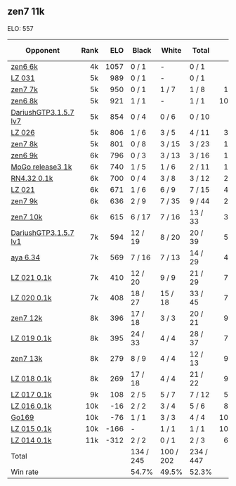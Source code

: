 ## zen7 11k ##

ELO: 557

Opponent | Rank | ELO | Black | White | Total | Win rate
---------|-----:|----:|-------|-------|-------|-------:
[zen6 6k](zen6%206k.md) | 4k | 1057 | 0 / 1 | - | 0 / 1 | 0.0%
[LZ 031](LZ%20031.md) | 5k | 989 | 0 / 1 | - | 0 / 1 | 0.0%
[zen7 7k](zen7%207k.md) | 5k | 950 | 0 / 1 | 1 / 7 | 1 / 8 | 12.5%
[zen6 8k](zen6%208k.md) | 5k | 921 | 1 / 1 | - | 1 / 1 | 100.0%
[DariushGTP3.1.5.7 lv7](DariushGTP3.1.5.7%20lv7.md) | 5k | 854 | 0 / 4 | 0 / 6 | 0 / 10 | 0.0%
[LZ 026](LZ%20026.md) | 5k | 806 | 1 / 6 | 3 / 5 | 4 / 11 | 36.4%
[zen7 8k](zen7%208k.md) | 5k | 801 | 0 / 8 | 3 / 15 | 3 / 23 | 13.0%
[zen6 9k](zen6%209k.md) | 6k | 796 | 0 / 3 | 3 / 13 | 3 / 16 | 18.8%
[MoGo release3 1k](MoGo%20release3%201k.md) | 6k | 740 | 1 / 5 | 1 / 6 | 2 / 11 | 18.2%
[RN4.32 0.1k](RN4.32%200.1k.md) | 6k | 700 | 0 / 4 | 3 / 8 | 3 / 12 | 25.0%
[LZ 021](LZ%20021.md) | 6k | 671 | 1 / 6 | 6 / 9 | 7 / 15 | 46.7%
[zen7 9k](zen7%209k.md) | 6k | 636 | 2 / 9 | 7 / 35 | 9 / 44 | 20.5%
[zen7 10k](zen7%2010k.md) | 6k | 615 | 6 / 17 | 7 / 16 | 13 / 33 | 39.4%
[DariushGTP3.1.5.7 lv1](DariushGTP3.1.5.7%20lv1.md) | 7k | 594 | 12 / 19 | 8 / 20 | 20 / 39 | 51.3%
[aya 6.34](aya%206.34.md) | 7k | 569 | 7 / 16 | 7 / 13 | 14 / 29 | 48.3%
[LZ 021 0.1k](LZ%20021%200.1k.md) | 7k | 410 | 12 / 20 | 9 / 9 | 21 / 29 | 72.4%
[LZ 020 0.1k](LZ%20020%200.1k.md) | 7k | 408 | 18 / 27 | 15 / 18 | 33 / 45 | 73.3%
[zen7 12k](zen7%2012k.md) | 8k | 396 | 17 / 18 | 3 / 3 | 20 / 21 | 95.2%
[LZ 019 0.1k](LZ%20019%200.1k.md) | 8k | 395 | 24 / 33 | 4 / 4 | 28 / 37 | 75.7%
[zen7 13k](zen7%2013k.md) | 8k | 279 | 8 / 9 | 4 / 4 | 12 / 13 | 92.3%
[LZ 018 0.1k](LZ%20018%200.1k.md) | 8k | 269 | 17 / 18 | 4 / 4 | 21 / 22 | 95.5%
[LZ 017 0.1k](LZ%20017%200.1k.md) | 9k | 108 | 2 / 5 | 5 / 7 | 7 / 12 | 58.3%
[LZ 016 0.1k](LZ%20016%200.1k.md) | 10k | -16 | 2 / 2 | 3 / 4 | 5 / 6 | 83.3%
[Go169](Go169.md) | 10k | -76 | 1 / 1 | 3 / 3 | 4 / 4 | 100.0%
[LZ 015 0.1k](LZ%20015%200.1k.md) | 10k | -166 | - | 1 / 1 | 1 / 1 | 100.0%
[LZ 014 0.1k](LZ%20014%200.1k.md) | 11k | -312 | 2 / 2 | 0 / 1 | 2 / 3 | 66.7%
Total | | | 134 / 245 | 100 / 202 | 234 / 447 | 
Win rate| | | 54.7% | 49.5% | 52.3% | 

